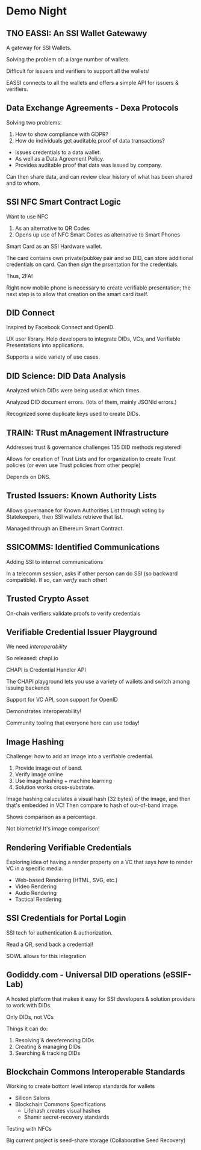 # Demo Night

## TNO EASSI: An SSI Wallet Gatewawy

A gateway for SSI Wallets.

Solving the problem of: a large number of wallets.

Difficult for issuers and verifiers to support all the wallets!

EASSI connects to all the wallets and offers a simple API for issuers & verifiers.

## Data Exchange Agreements - Dexa Protocols

Solving two problems:

1. How to show compliance with GDPR?
2. How do individuals get auditable proof of data transactions?

* Issues credentials to a data wallet.
* As well as a Data Agreement Policy.
* Provides auditable proof that data was issued by company.

Can then share data, and can review clear history of what has been shared and to whom.

## SSI NFC Smart Contract Logic

Want to use NFC

1. As an alternative to QR Codes
2. Opens up use of NFC Smart Codes as alternative to Smart Phones

Smart Card as an SSI Hardware wallet.

The card contains own private/pubkey pair and so DID, can store additional credentials on card.
Can then _sign_ the prsentation for the credentials.

Thus, 2FA!

Right now mobile phone is necessary to create verifiable presentation; the next step is to allow that creation on the smart card itself.

## DID Connect

Inspired by Facebook Connect and OpenID.

UX user library.
Help developers to integrate DIDs, VCs, and Verifiable Presentations into applications.

Supports a wide variety of use cases.

## DID Science: DID Data Analysis

Analyzed which DIDs were being used at which times.

Analyzed DID document errors. (lots of them, mainly JSONld errors.)

Recognized some duplicate keys used to create DIDs.

## TRAIN: TRust mAnagement INfrastructure

Addresses trust & governance challenges
135 DID methods registered!

Allows for creation of Trust Lists and for organization to create Trust policies (or even use Trust policies from other people)

Depends on DNS.

## Trusted Issuers: Known Authority Lists

Allows governance for Known Authorities List through voting by Statekeepers, then SSI wallets retrieve that list.

Managed through an Ethereum Smart Contract.

## SSICOMMS: Identified Communications

Adding SSI to internet communications

In a telecomm session, asks if other person can do SSI (so backward compatible).
If so, can _verify_ each other!

## Trusted Crypto Asset

On-chain verifiers validate proofs to verify credentials

## Verifiable Credential Issuer Playground

We need _interoperability_

So released: chapi.io

CHAPI is Credential Handler API

The CHAPI playground lets you use a variety of wallets and switch among issuing backends

Support for VC API, soon support for OpenID

Demonstrates interoperability!

Community tooling that everyone here can use today!

## Image Hashing

Challenge: how to add an image into a verifiable credential.

1. Provide image out of band.
2. Verify image online
3. Use image hashing + machine learning
4. Solution works cross-substrate.

Image hashing caluculates a visual hash (32 bytes) of the image, and then that's embedded in VC! Then compare to hash of out-of-band image.

Shows comparison as a percentage.

Not biometric! It's image comparison!

## Rendering Verifiable Credentials 

Exploring idea of having a render property on a VC that says how to render VC in a specific media.

- Web-based Rendering (HTML, SVG, etc.)
- Video Rendering
- Audio Rendering
- Tactical Rendering

## SSI Credentials for Portal Login

SSI tech for authentication & authorization.

Read a QR, send back a credential!

SOWL allows for this integration

## Godiddy.com - Universal DID operations (eSSIF-Lab)

A hosted platform that makes it easy for SSI developers & solution providers to work with DIDs.

Only DIDs, not VCs

Things it can do:

1. Resolving & dereferencing DIDs
2. Creating & managing DIDs
3. Searching & tracking DIDs

## Blockchain Commons Interoperable Standards

Working to create bottom level interop standards for wallets

* Silicon Salons
* Blockchain Commons Specifications
   * Lifehash creates visual hashes
   * Shamir secret-recovery standards

Testing with NFCs

Big current project is seed-share storage (Collaborative Seed Recovery)







